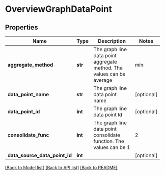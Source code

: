 # OverviewGraphDataPoint

## Properties
Name | Type | Description | Notes
------------ | ------------- | ------------- | -------------
**aggregate_method** | **str** | The graph line data point aggregate method. The values can be average|min|max|sum | [optional] 
**data_point_name** | **str** | The graph line data point name | [optional] 
**data_point_id** | **int** | The graph line data point Id | [optional] 
**consolidate_func** | **int** | The graph line data point consolidate function. The values can be 1|2|3 where,       1&#x3D;avg, 2&#x3D;max, 3&#x3D;min | [optional] 
**data_source_data_point_id** | **int** |  | [optional] 

[[Back to Model list]](../README.md#documentation-for-models) [[Back to API list]](../README.md#documentation-for-api-endpoints) [[Back to README]](../README.md)


